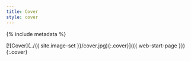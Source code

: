 ```yaml
---
title: Cover
style: cover
---
```


{% include metadata %}

[![Cover](../{{ site.image-set }}/cover.jpg){:.cover}]({{ web-start-page }})
{:.cover}
